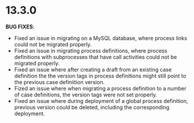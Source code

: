 # 13.3.0

**BUG FIXES**:

* Fixed an issue in migrating on a MySQL database, where process links could not be migrated properly.
* Fixed an issue in migrating process definitions, where process definitions with subprocesses that have call 
activities could not be migrated properly.
* Fixed an issue where after creating a draft from an existing case definition the the version tags in process 
definitions might still point to the previous case definiition version. 
* Fized an issue where when migrating a process definition to a number of case definitions, the version tags were not set 
properly.
* Fixed an issue where during deployment of a global process definition, previous version could be deleted, including the 
corresponding deployment.
